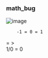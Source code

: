 ### math_bug



![image](https://github.com/lahbabic/math_bug/blob/main/picture.png)

        -1 = 0 = 1
= >   
         1/0 = 0
